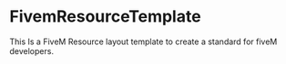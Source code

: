 # FivemResourceTemplate
This Is a FiveM Resource layout template to create a standard for fiveM developers. 
